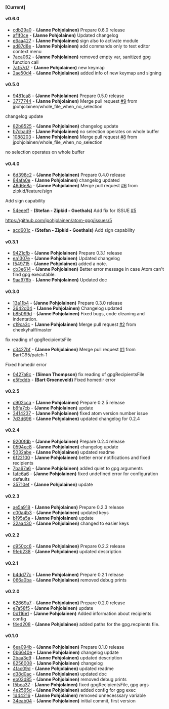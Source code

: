 
#### [Current]


#### v0.6.0
 * [cdb29a0](../../commit/cdb29a0) - __(Janne Pohjolainen)__ Prepare 0.6.0 release
 * [af1f0ce](../../commit/af1f0ce) - __(Janne Pohjolainen)__ Updated changelog
 * [e6aa427](../../commit/e6aa427) - __(Janne Pohjolainen)__ sign also to activate module
 * [ad87d8e](../../commit/ad87d8e) - __(Janne Pohjolainen)__ add commands only to text editor context menu
 * [7aca062](../../commit/7aca062) - __(Janne Pohjolainen)__ removed empty var, sanitized gpg function call
 * [7af57d7](../../commit/7af57d7) - __(Janne Pohjolainen)__ new keymap
 * [2ae50d4](../../commit/2ae50d4) - __(Janne Pohjolainen)__ added info of new keymap and signing

#### v0.5.0
 * [9481ca8](../../commit/9481ca8) - __(Janne Pohjolainen)__ Prepare 0.5.0 release
 * [3777744](../../commit/3777744) - __(Janne Pohjolainen)__ Merge pull request [#9](../../issues/9) from jpohjolainen/whole_file_when_no_selection

changelog update
 * [82b8525](../../commit/82b8525) - __(Janne Pohjolainen)__ changelog update
 * [b7cbad9](../../commit/b7cbad9) - __(Janne Pohjolainen)__ no selection operates on whole buffer
 * [1088203](../../commit/1088203) - __(Janne Pohjolainen)__ Merge pull request [#8](../../issues/8) from jpohjolainen/whole_file_when_no_selection

no selection operates on whole buffer

#### v0.4.0
 * [6d398c2](../../commit/6d398c2) - __(Janne Pohjolainen)__ Prepare 0.4.0 release
 * [84afa0e](../../commit/84afa0e) - __(Janne Pohjolainen)__ changelog updated
 * [46d6e8a](../../commit/46d6e8a) - __(Janne Pohjolainen)__ Merge pull request [#6](../../issues/6) from zipkid/feature/sign

Add sign capability
 * [54eeeff](../../commit/54eeeff) - __(Stefan - Zipkid - Goethals)__ Add fix for ISSUE [#5](../../issues/5)

https://github.com/jpohjolainen/atom-gpg/issues/5

 * [acd601c](../../commit/acd601c) - __(Stefan - Zipkid - Goethals)__ Add sign capability

#### v0.3.1
 * [9421cfb](../../commit/9421cfb) - __(Janne Pohjolainen)__ Prepare 0.3.1 release
 * [ea1307e](../../commit/ea1307e) - __(Janne Pohjolainen)__ Updated changelog
 * [f549715](../../commit/f549715) - __(Janne Pohjolainen)__ added a note.
 * [cb3e614](../../commit/cb3e614) - __(Janne Pohjolainen)__ Better error message in case Atom can't find gpg executable.
 * [9aa976b](../../commit/9aa976b) - __(Janne Pohjolainen)__ Updated doc

#### v0.3.0
 * [13a11b4](../../commit/13a11b4) - __(Janne Pohjolainen)__ Prepare 0.3.0 release
 * [3642d04](../../commit/3642d04) - __(Janne Pohjolainen)__ Changelog updated
 * [b85099d](../../commit/b85099d) - __(Janne Pohjolainen)__ Fixed bugs, code cleaning and indentation.
 * [c19ca3c](../../commit/c19ca3c) - __(Janne Pohjolainen)__ Merge pull request [#2](../../issues/2) from cheekyhalf/master

fix reading of gpgRecipientsFile
 * [c3427bf](../../commit/c3427bf) - __(Janne Pohjolainen)__ Merge pull request [#1](../../issues/1) from BartG95/patch-1

Fixed homedir error
 * [0427a8c](../../commit/0427a8c) - __(Simon Thompson)__ fix reading of gpgRecipientsFile
 * [e5fcddb](../../commit/e5fcddb) - __(Bart Groeneveld)__ Fixed homedir error

#### v0.2.5
 * [c902cca](../../commit/c902cca) - __(Janne Pohjolainen)__ Prepare 0.2.5 release
 * [b6fa7cb](../../commit/b6fa7cb) - __(Janne Pohjolainen)__ update
 * [3414237](../../commit/3414237) - __(Janne Pohjolainen)__ fixed atom version number issue
 * [7d3d696](../../commit/7d3d696) - __(Janne Pohjolainen)__ updated changelog for 0.2.4

#### v0.2.4
 * [9200fdb](../../commit/9200fdb) - __(Janne Pohjolainen)__ Prepare 0.2.4 release
 * [0594ec8](../../commit/0594ec8) - __(Janne Pohjolainen)__ changelog update
 * [5032abe](../../commit/5032abe) - __(Janne Pohjolainen)__ updated readme
 * [6f22100](../../commit/6f22100) - __(Janne Pohjolainen)__ better error notifications and fixed recipients
 * [7ba67a6](../../commit/7ba67a6) - __(Janne Pohjolainen)__ added quiet to gpg arguments
 * [fafc6a6](../../commit/fafc6a6) - __(Janne Pohjolainen)__ fixed undefined error for configuration defaults
 * [35710ef](../../commit/35710ef) - __(Janne Pohjolainen)__ update

#### v0.2.3
 * [ae5a918](../../commit/ae5a918) - __(Janne Pohjolainen)__ Prepare 0.2.3 release
 * [c00a4b3](../../commit/c00a4b3) - __(Janne Pohjolainen)__ updated keys
 * [b195a5a](../../commit/b195a5a) - __(Janne Pohjolainen)__ update
 * [32aa430](../../commit/32aa430) - __(Janne Pohjolainen)__ changed to easier keys

#### v0.2.2
 * [d950cc6](../../commit/d950cc6) - __(Janne Pohjolainen)__ Prepare 0.2.2 release
 * [9feb238](../../commit/9feb238) - __(Janne Pohjolainen)__ updated description

#### v0.2.1
 * [b4dd77c](../../commit/b4dd77c) - __(Janne Pohjolainen)__ Prepare 0.2.1 release
 * [066a0ba](../../commit/066a0ba) - __(Janne Pohjolainen)__ removed debug prints

#### v0.2.0
 * [62669a7](../../commit/62669a7) - __(Janne Pohjolainen)__ Prepare 0.2.0 release
 * [e7a58f5](../../commit/e7a58f5) - __(Janne Pohjolainen)__ update
 * [0d116e1](../../commit/0d116e1) - __(Janne Pohjolainen)__ Added information about recipients config
 * [f4ed208](../../commit/f4ed208) - __(Janne Pohjolainen)__ added paths for the gpg.recpients file.

#### v0.1.0
 * [6ea094b](../../commit/6ea094b) - __(Janne Pohjolainen)__ Prepare 0.1.0 release
 * [0b6640e](../../commit/0b6640e) - __(Janne Pohjolainen)__ changelog update
 * [2baa3e9](../../commit/2baa3e9) - __(Janne Pohjolainen)__ updated description
 * [8256008](../../commit/8256008) - __(Janne Pohjolainen)__ changelog
 * [4fac09d](../../commit/4fac09d) - __(Janne Pohjolainen)__ updated readme
 * [d38d0ac](../../commit/d38d0ac) - __(Janne Pohjolainen)__ updated doc
 * [eb03d85](../../commit/eb03d85) - __(Janne Pohjolainen)__ removed debug prints
 * [f5bca37](../../commit/f5bca37) - __(Janne Pohjolainen)__ fixed gpgRecipientsFile, gpg args
 * [4e2565d](../../commit/4e2565d) - __(Janne Pohjolainen)__ added config for gpg exec
 * [1d44216](../../commit/1d44216) - __(Janne Pohjolainen)__ removed unnecesssary variable
 * [34eab04](../../commit/34eab04) - __(Janne Pohjolainen)__ initial commit, first version
